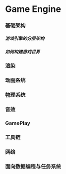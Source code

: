 # Game Engine

### 基础架构

#####  游戏引擎的分层架构

#####  如何构建游戏世界

### 渲染

### 动画系统

### 物理系统

### 音效

### GamePlay

### 工具链

### 网络

### 面向数据编程与任务系统
